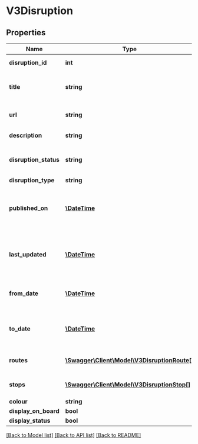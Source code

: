 # V3Disruption

## Properties
Name | Type | Description | Notes
------------ | ------------- | ------------- | -------------
**disruption_id** | **int** | Disruption information identifier | [optional] 
**title** | **string** | Headline title summarising disruption information | [optional] 
**url** | **string** | URL of relevant article on PTV website | [optional] 
**description** | **string** | Description of the disruption | [optional] 
**disruption_status** | **string** | Status of the disruption (e.g. \&quot;Planned\&quot;, \&quot;Current\&quot;) | [optional] 
**disruption_type** | **string** | Type of disruption | [optional] 
**published_on** | [**\DateTime**](\DateTime.md) | Date and time disruption information is published on PTV website, in ISO 8601 UTC format | [optional] 
**last_updated** | [**\DateTime**](\DateTime.md) | Date and time disruption information was last updated by PTV, in ISO 8601 UTC format | [optional] 
**from_date** | [**\DateTime**](\DateTime.md) | Date and time at which disruption begins, in ISO 8601 UTC format | [optional] 
**to_date** | [**\DateTime**](\DateTime.md) | Date and time at which disruption ends, in ISO 8601 UTC format (returns null if unknown) | [optional] 
**routes** | [**\Swagger\Client\Model\V3DisruptionRoute[]**](V3DisruptionRoute.md) | Route relevant to a disruption (if applicable) | [optional] 
**stops** | [**\Swagger\Client\Model\V3DisruptionStop[]**](V3DisruptionStop.md) | Stop relevant to a disruption (if applicable) | [optional] 
**colour** | **string** |  | [optional] 
**display_on_board** | **bool** |  | [optional] 
**display_status** | **bool** |  | [optional] 

[[Back to Model list]](../../README.md#documentation-for-models) [[Back to API list]](../../README.md#documentation-for-api-endpoints) [[Back to README]](../../README.md)

